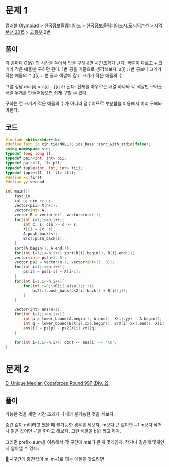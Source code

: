 # 문제 1
[컬러볼](https://www.acmicpc.net/problem/10800)
[Olympiad](https://www.acmicpc.net/category/2) > [한국정보올림피아드](https://www.acmicpc.net/category/55) > [한국정보올림피아드시․도지역본선](https://www.acmicpc.net/category/57) > [지역본선 2015](https://www.acmicpc.net/category/316) > [고등부](https://www.acmicpc.net/category/detail/1348) 2번

## 풀이
각 공마다 $O(N)$ 의 시간을 쏟아서 답을 구해내면 시간초과가 난다. 
색깔이 다르고 + 크기가 작은 애들만 구하면 된다.
1번 공을 기준으로 생각해보자. 
$s[i]$ : i번 공보다 크기가 작은 애들의 수
$f[i]$ : i번 공과 색깔이 같고 크기가 작은 애들의 수

그럼 정답 $ans[i] = s[i] - f[i]$ 가 된다.
전체를 아우르는 배열 하나와 각 색깔만 모아둔 배열 두개를 만들어놓으면 쉽게 구할 수 있다.

구하는 건 크기가 작은 애들의 수가 아니라 점수이므로 부분합을 이용해서 미리 구해놔야한다.

## 코드
```cpp
#include <bits/stdc++.h>
#define fast_io cin.tie(NULL); ios_base::sync_with_stdio(false);
using namespace std;
typedef long long ll;
typedef pair<int, int> pii;
typedef pair<ll, ll> pll;
typedef tuple<int, int, int> tiii;
typedef tuple<ll, ll, ll> tlll;
#define xx first
#define yy second

int main(){
    fast_io
    int n; cin >> n;
    vector<pii> X(n+1);
    vector<int> A;
    vector B = vector(n+1, vector<int>());
    for(int i=1;i<=n;i++){
        int c, s; cin >> c >> s;
        X[i] = {c, s}; 
        A.push_back(s);
        B[c].push_back(s);
    }
    sort(A.begin(), A.end());
    for(int i=1;i<=n;i++) sort(B[i].begin(), B[i].end());
    vector<int> ps(n+1, 0);
    vector ps2 = vector(n+1, vector<int>(1, 0));
    for(int i=1;i<=n;i++){
        ps[i] = ps[i-1] + A[i-1];
    }
    for(int i=1;i<=n;i++){
        for(int j=0;j<B[i].size();j++){
            ps2[i].push_back(ps2[i].back() + B[i][j]);
        }
    }

    vector<int> ans(n+1);
    for(int i=1;i<=n;i++){
        int p = lower_bound(A.begin(), A.end(), X[i].yy) - A.begin();
        int q = lower_bound(B[X[i].xx].begin(), B[X[i].xx].end(), X[i].yy) - B[X[i].xx].begin();
        ans[i] = ps[p] - ps2[X[i].xx][q];
    }

    for(int i=1;i<=n;i++) cout << ans[i] << '\n';
}
```

# 문제 2
[D. Unique Median](https://codeforces.com/contest/2056/problem/D)
[Codeforces Round 997 (Div. 2)](https://codeforces.com/contest/2056)

## 풀이
가능한 것을 세면 시간 초과가 나니까 불가능한 것을 세보자. 

중간 값이 m이라고 했을 때 불가능한 경우를 세보자. 
m보다 큰 값이면 +1 m보다 작거나 같은 값이면 -1을 한다고 해보자. 
그런 배열을 
$b[i]$ 라고 하자. 

그러면 prefix_sum을 이용해서 각 구간에 m보다 큰게 몇개인지, 작거나 같은게 몇개인지 알아낼 수 있다. 

j~i구간에 중간값이 m, m+1로 되는 애들을 찾으려면
